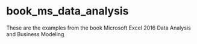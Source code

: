# book_ms_data_analysis
These are the examples from the book Microsoft Excel 2016 Data Analysis and Business Modeling
